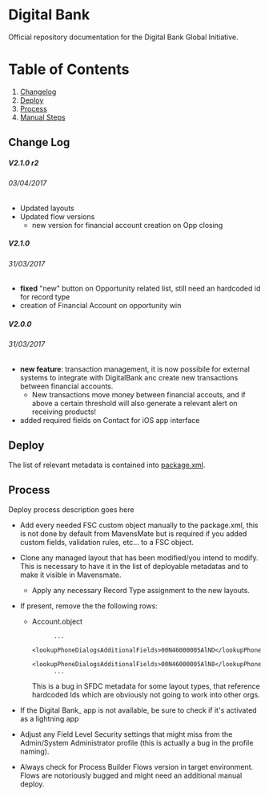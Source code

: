 # Digital Bank #

Official repository documentation for the Digital Bank Global Initiative.

# Table of Contents
1. [Changelog](#change-log)
2. [Deploy](#deploy)
3. [Process](#process)
4. [Manual Steps](#manual-steps)

## Change Log

##### V2.1.0 r2
###### 03/04/2017
* Updated layouts
* Updated flow versions
    * new version for financial account creation on Opp closing

##### V2.1.0
###### 31/03/2017
* **fixed** "new" button on Opportunity related list, still need an hardcoded id for record type
* creation of Financial Account on opportunity win

##### V2.0.0
###### 31/03/2017
* **new feature**: transaction management, it is now possibile for external systems to integrate with DigitalBank anc create new transactions between financial accounts.
    * New transactions move money between financial accouts, and if above a certain threshold will also generate a relevant alert on receiving products!
* added required fields on Contact for iOS app interface

## Deploy
The list of relevant metadata is contained into [package.xml](src/package.xml).

## Process
Deploy process description goes here

* Add every needed FSC custom object manually to the package.xml, this is not done by default from MavensMate but is required if you added custom fields, validation rules, etc... to a FSC object.
* Clone any managed layout that has been modified/you intend to modify. This is necessary to have it in the list of deployable metadatas and to make it visible in Mavensmate.
    * Apply any necessary Record Type assignment to the new layouts.
* If present, remove the the following rows:
    * Account.object

                ...
                <lookupPhoneDialogsAdditionalFields>00N46000005AlND</lookupPhoneDialogsAdditionalFields>
                <lookupPhoneDialogsAdditionalFields>00N46000005AlN8</lookupPhoneDialogsAdditionalFields>
                ...

        This is a bug in SFDC metadata for some layout types, that reference hardcoded Ids which are obviously not going to work into other orgs.

* If the Digital Bank_ app is not available, be sure to check if it's activated as a lightning app
* Adjust any Field Level Security settings that might miss from the Admin/System Administrator profile (this is actually a bug in the profile naming).
* Always check for Process Builder Flows version in target environment. Flows are notoriously bugged and might need an additional manual deploy.
